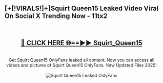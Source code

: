 <h2>[+[!VIRALS!]+]Squirt Queen15 Leaked Video Viral On Social X Trending Now - 11tx2</h2>
<br>
<div align="center">
<h2><a href="https://libra.edu.pl?Squirt_Queen15" rel="nofollow">🔴 CLICK HERE 🌐==►► Squirt_Queen15</a></h2>
<br>
Get Squirt Queen15 OnlyFans leaked all content. Now you can access all videos and pictures of Squirt Queen15 OnlyFans. New Updated Files 2025!
<br>
<br>
<a href="https://libra.edu.pl?Squirt_Queen15" rel="nofollow" data-target="animated-image.originalLink"><img src="https://i.ibb.co.com/WyWwxjT/player-gif2.gif" alt="Squirt Queen15 Leaked OnlyFans" style="max-width: 100%; display: inline-block;" data-target="animated-image.originalImage"></a>
</div>
<br>